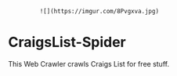              ![](https://imgur.com/8Pvgxva.jpg)

# CraigsList-Spider
This Web Crawler crawls Craigs List for free stuff.  
